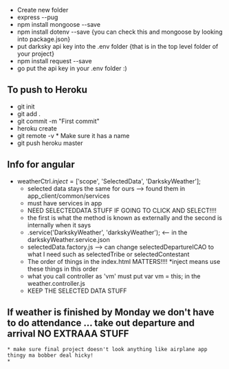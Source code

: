 * Create new folder
* express --pug
* npm install mongoose --save
* npm install dotenv --save {you can check this and mongoose by looking into package.json}
* put darksky api key into the .env folder {that is in the top level folder of your project}
* npm install request --save
* go put the api key in your .env folder :) 


## To push to Heroku
* git init
* git add .
* git commit -m "First commit"
* heroku create
* git remote -v 
        * Make sure it has a name
* git push heroku master       


## Info for angular
* weatherCtrl.$inject = ['$scope', 'SelectedData', 'DarkskyWeather'];
  * selected data stays the same for ours --> found them in app_client/common/services
  *  must have services in app
  *  NEED SELECTEDDATA STUFF IF GOING TO CLICK AND SELECT!!!!
  *  the first is what the method is known as externally and the second is internally when it says
    * .service('DarkskyWeather', 'darkskyWeather'); <-- in the darkskyWeather.service.json
  *  selectedData.factory.js --> can change selectedDepartureICAO to what I need such as selectedTribe or selectedContestant
  *  The order of things in the index.html MATTERS!!!! 
  *inject means use these things in this order
  * what you call controller as 'vm' must put var vm = this; in the weather.controller.js
  * KEEP THE SELECTED DATA STUFF
            
## If weather is finished by Monday we don't have to do attendance ... take out departure and arrival NO EXTRAAA STUFF
    * make sure final project doesn't look anything like airplane app thingy ma bobber deal hicky!
    * 